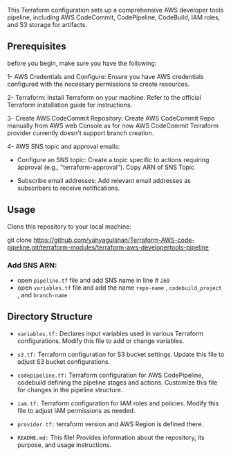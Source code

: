 This Terraform configuration sets up a comprehensive AWS developer tools pipeline, including AWS CodeCommit, CodePipeline, CodeBuild, IAM roles, and S3 storage for artifacts.

## Prerequisites

before you begin, make sure you have the following:

1- AWS Credentials and Configure: Ensure you have AWS credentials configured with the necessary permissions to create resources.

2- Terraform: Install Terraform on your machine. Refer to the official Terraform installation guide for instructions.

3- Create AWS CodeCommit Repository: Create AWS CodeCommit Repo manually from AWS web Console as for now AWS CodeCommit Terraform provider currently doesn't support branch creation.

4- AWS SNS topic and approval emails:

* Configure an SNS topic: Create a topic specific to actions requiring approval (e.g., "terraform-approval"). Copy ARN of SNS Topic

* Subscribe email addresses: Add relevant email addresses as subscribers to receive notifications.


## Usage

Clone this repository to your local machine:

git clone https://github.com/yahyagulshan/Terraform-AWS-code-pipeline.git/terraform-modules/terraform-aws-developertools-pipeline

### Add SNS ARN:

* open `pipeline.tf` file and add SNS name in line # `260` 
* open `variables.tf` file and add the name `repo-name` , `codebuild_project` , and `branch-name`

## Directory Structure

* `variables.tf:` Declares input variables used in various Terraform configurations. Modify this file to add or change variables.

* `s3.tf:`  Terraform configuration for S3 bucket settings. Update this file to adjust S3 bucket configurations.

* `codepipeline.tf:` Terraform configuration for AWS CodePipeline, codebuild defining the pipeline stages and actions. Customize this file for changes in the pipeline structure.

* `iam.tf:` Terraform configuration for IAM roles and policies. Modify this file to adjust IAM permissions as needed.

* `provider.tf:` terraform version and AWS Region is defined there.

* `README.md:` This file! Provides information about the repository, its purpose, and usage instructions.
